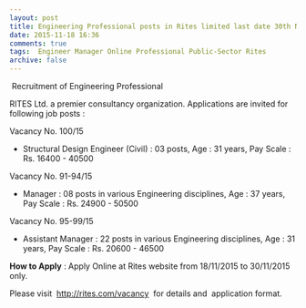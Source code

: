 ```yaml
---
layout: post
title: Engineering Professional posts in Rites limited last date 30th Nov-2015   
date: 2015-11-18 16:36
comments: true
tags:  Engineer Manager Online Professional Public-Sector Rites 
archive: false
---
```

 Recruitment of Engineering Professional 

RITES Ltd. a premier consultancy organization. Applications are invited for following job posts : 

Vacancy No. 100/15 



- Structural Design Engineer (Civil) : 03 posts, Age : 31 years, Pay Scale : Rs. 16400 - 40500



Vacancy No. 91-94/15  

- Manager : 08 posts in various Engineering disciplines, Age : 37 years, Pay Scale : Rs. 24900 - 50500

Vacancy No. 95-99/15  

- Assistant Manager : 22 posts in various Engineering disciplines, Age : 31 years, Pay Scale : Rs. 20600 - 46500 

**How to Apply** : Apply Online at Rites website from 18/11/2015 to 30/11/2015 only. 

Please visit  <http://rites.com/vacancy>  for details and  application format.



